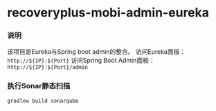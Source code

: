 # recoveryplus-mobi-admin-eureka

### 说明

该项目是Eureka与Spring boot admin的整合。
访问Eureka面板：`http://${IP}:${Port}`
访问Spring Boot Admin面板：`http://${IP}:${Port}/admin`

### 执行Sonar静态扫描

```gradlew build sonarqube```
